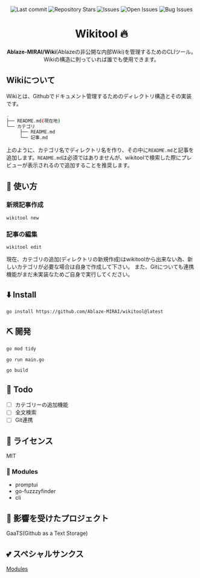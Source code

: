 <div align="center">

![Last commit](https://img.shields.io/github/last-commit/Ablaze-MIRAI/wikitool?style=flat-square)
![Repository Stars](https://img.shields.io/github/stars/Ablaze-MIRAI/wikitool?style=flat-square)
![Issues](https://img.shields.io/github/issues/Ablaze-MIRAI/wikitool?style=flat-square)
![Open Issues](https://img.shields.io/github/issues-raw/Ablaze-MIRAI/wikitool?style=flat-square)
![Bug Issues](https://img.shields.io/github/issues/Ablaze-MIRAI/wikitool/bug?style=flat-square)

# Wikitool 🔥

**Ablaze-MIRAI/Wiki**(Ablazeの非公開な内部Wiki)を管理するためのCLIツール。
Wikiの構造に則っていれば誰でも使用できます。
</div>

## Wikiについて

Wikiとは、Githubでドキュメント管理するためのディレクトリ構造とその実装です。

```sh
.
├── README.md(現在地)
└── カテゴリ
     ├── README.md
     └── 記事.md
```
上のように、カテゴリ名でディレクトリ名を作り、その中に`README.md`と記事を追加します。`README.md`は必須ではありませんが、wikitoolで検索した際にプレビューが表示されるので追加することを推奨します。

## 🚀 使い方

### 新規記事作成

`wikitool new`

### 記事の編集

`wikitool edit`

現在、カテゴリの追加(ディレクトリの新規作成)はwikitoolから出来ない為、新しいカテゴリが必要な場合は自身で作成して下さい。
また、Gitについても連携機能がまだ未実装なためご自身で実行してください。

## ⬇️  Install

`go install https://github.com/Ablaze-MIRAI/wikitool@latest`

## ⛏️   開発

```sh
go mod tidy

go run main.go

go build
```
## 📝 Todo

- [ ] カテゴリーの追加機能
- [ ] 全文検索
- [ ] Git連携

## 📜 ライセンス

MIT

### 🧩 Modules

- promptui
- go-fuzzzyfinder
- cli

## 👏 影響を受けたプロジェクト

GaaTS(Github as a Text Storage)

## 💕 スペシャルサンクス

[Modules](#🧩-modules)
